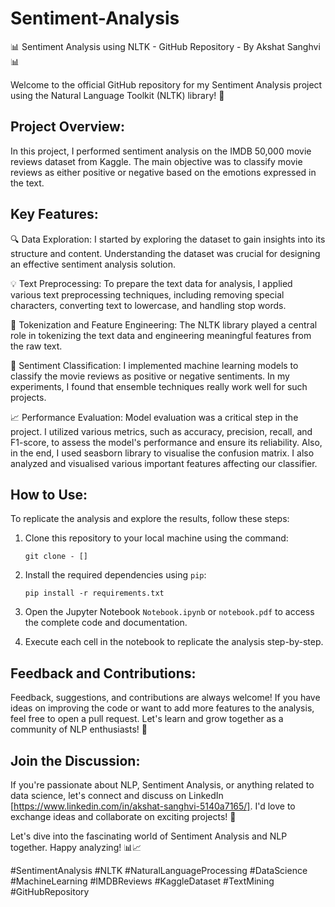 # Sentiment-Analysis

📊 Sentiment Analysis using NLTK - GitHub Repository - By Akshat Sanghvi 📊

Welcome to the official GitHub repository for my Sentiment Analysis project using the Natural Language Toolkit (NLTK) library! 🚀

## Project Overview:
In this project, I performed sentiment analysis on the IMDB 50,000 movie reviews dataset from Kaggle. The main objective was to classify movie reviews as either positive or negative based on the emotions expressed in the text.

## Key Features:
🔍 Data Exploration: I started by exploring the dataset to gain insights into its structure and content. Understanding the dataset was crucial for designing an effective sentiment analysis solution.

💡 Text Preprocessing: To prepare the text data for analysis, I applied various text preprocessing techniques, including removing special characters, converting text to lowercase, and handling stop words.

🧮 Tokenization and Feature Engineering: The NLTK library played a central role in tokenizing the text data and engineering meaningful features from the raw text.

🤖 Sentiment Classification: I implemented machine learning models to classify the movie reviews as positive or negative sentiments. In my experiments, I found that ensemble techniques really work well for such projects.

📈 Performance Evaluation: Model evaluation was a critical step in the project. I utilized various metrics, such as accuracy, precision, recall, and F1-score, to assess the model's performance and ensure its reliability. Also, in the end, I used seasborn library to visualise the confusion matrix. I also analyzed and visualised various important features affecting our classifier.

## How to Use:
To replicate the analysis and explore the results, follow these steps:
1. Clone this repository to your local machine using the command:
   ```
   git clone - []
   ```

2. Install the required dependencies using `pip`:
   ```
   pip install -r requirements.txt
   ```

3. Open the Jupyter Notebook `Notebook.ipynb` or `notebook.pdf` to access the complete code and documentation.

4. Execute each cell in the notebook to replicate the analysis step-by-step.

## Feedback and Contributions:
Feedback, suggestions, and contributions are always welcome! If you have ideas on improving the code or want to add more features to the analysis, feel free to open a pull request. Let's learn and grow together as a community of NLP enthusiasts! 🌱

## Join the Discussion:
If you're passionate about NLP, Sentiment Analysis, or anything related to data science, let's connect and discuss on LinkedIn [https://www.linkedin.com/in/akshat-sanghvi-5140a7165/]. I'd love to exchange ideas and collaborate on exciting projects! 🤝

Let's dive into the fascinating world of Sentiment Analysis and NLP together. Happy analyzing! 📊📈

#SentimentAnalysis #NLTK #NaturalLanguageProcessing #DataScience #MachineLearning #IMDBReviews #KaggleDataset #TextMining #GitHubRepository